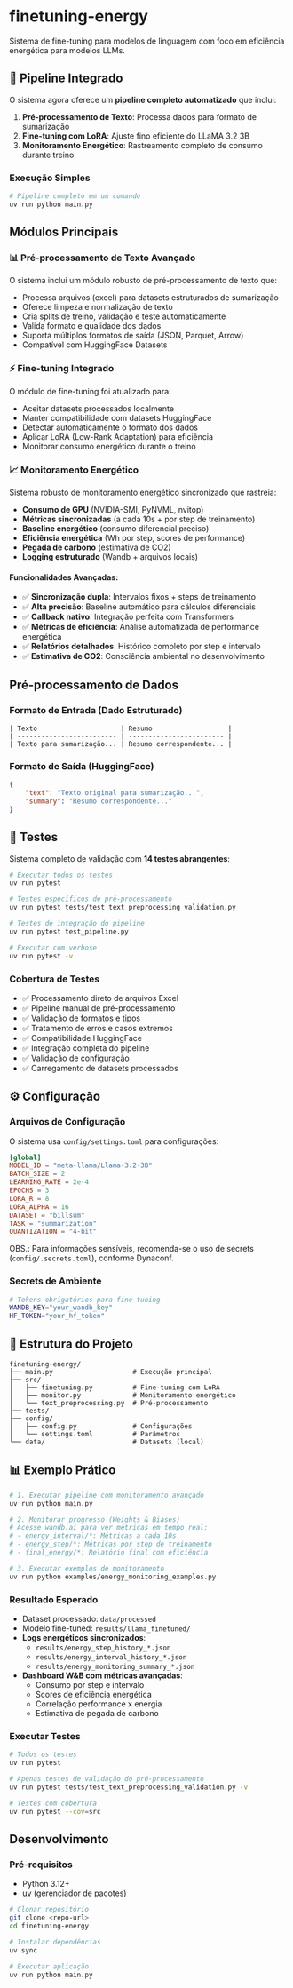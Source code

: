 # finetuning-energy

Sistema de fine-tuning para modelos de linguagem com foco em eficiência energética para modelos LLMs.

## 🚀 Pipeline Integrado

O sistema agora oferece um **pipeline completo automatizado** que inclui:

1. **Pré-processamento de Texto**: Processa dados para formato de sumarização
2. **Fine-tuning com LoRA**: Ajuste fino eficiente do LLaMA 3.2 3B
3. **Monitoramento Energético**: Rastreamento completo de consumo durante treino

### Execução Simples

```bash
# Pipeline completo em um comando
uv run python main.py
```

## Módulos Principais

### 📊 Pré-processamento de Texto Avançado

O sistema inclui um módulo robusto de pré-processamento de texto que:

- Processa arquivos (excel) para datasets estruturados de sumarização
- Oferece limpeza e normalização de texto
- Cria splits de treino, validação e teste automaticamente
- Valida formato e qualidade dos dados
- Suporta múltiplos formatos de saída (JSON, Parquet, Arrow)
- Compatível com HuggingFace Datasets

### ⚡ Fine-tuning Integrado

O módulo de fine-tuning foi atualizado para:

- Aceitar datasets processados localmente
- Manter compatibilidade com datasets HuggingFace
- Detectar automaticamente o formato dos dados
- Aplicar LoRA (Low-Rank Adaptation) para eficiência
- Monitorar consumo energético durante o treino

### 📈 Monitoramento Energético

Sistema robusto de monitoramento energético sincronizado que rastreia:

- **Consumo de GPU** (NVIDIA-SMI, PyNVML, nvitop)
- **Métricas sincronizadas** (a cada 10s + por step de treinamento)
- **Baseline energético** (consumo diferencial preciso)
- **Eficiência energética** (Wh por step, scores de performance)
- **Pegada de carbono** (estimativa de CO2)
- **Logging estruturado** (Wandb + arquivos locais)

#### Funcionalidades Avançadas:
- ✅ **Sincronização dupla**: Intervalos fixos + steps de treinamento
- ✅ **Alta precisão**: Baseline automático para cálculos diferenciais  
- ✅ **Callback nativo**: Integração perfeita com Transformers
- ✅ **Métricas de eficiência**: Análise automatizada de performance energética
- ✅ **Relatórios detalhados**: Histórico completo por step e intervalo
- ✅ **Estimativa de CO2**: Consciência ambiental no desenvolvimento


## Pré-processamento de Dados

### Formato de Entrada (Dado Estruturado)
```
| Texto                     | Resumo                   |
| ------------------------- | ------------------------ |
| Texto para sumarização... | Resumo correspondente... |
```

### Formato de Saída (HuggingFace)
```json
{
    "text": "Texto original para sumarização...",
    "summary": "Resumo correspondente..."
}
```

## 🧪 Testes

Sistema completo de validação com **14 testes abrangentes**:

```bash
# Executar todos os testes
uv run pytest

# Testes específicos de pré-processamento
uv run pytest tests/test_text_preprocessing_validation.py

# Testes de integração do pipeline
uv run pytest test_pipeline.py

# Executar com verbose
uv run pytest -v
```

### Cobertura de Testes

- ✅ Processamento direto de arquivos Excel
- ✅ Pipeline manual de pré-processamento
- ✅ Validação de formatos e tipos
- ✅ Tratamento de erros e casos extremos
- ✅ Compatibilidade HuggingFace
- ✅ Integração completa do pipeline
- ✅ Validação de configuração
- ✅ Carregamento de datasets processados

## ⚙️ Configuração

### Arquivos de Configuração

O sistema usa `config/settings.toml` para configurações:

```toml
[global]
MODEL_ID = "meta-llama/Llama-3.2-3B"
BATCH_SIZE = 2
LEARNING_RATE = 2e-4
EPOCHS = 3
LORA_R = 8
LORA_ALPHA = 16
DATASET = "billsum"
TASK = "summarization"
QUANTIZATION = "4-bit"
```
OBS.: Para informações sensíveis, recomenda-se o uso de secrets  (`config/.secrets.toml`), conforme Dynaconf.

### Secrets de Ambiente

```bash
# Tokens obrigatórios para fine-tuning
WANDB_KEY="your_wandb_key"
HF_TOKEN="your_hf_token"
```

## 📂 Estrutura do Projeto

```
finetuning-energy/
├── main.py                    # Execução principal
├── src/
│   ├── finetuning.py          # Fine-tuning com LoRA
│   ├── monitor.py             # Monitoramento energético
│   └── text_preprocessing.py  # Pré-processamento
├── tests/
├── config/
│   ├── config.py              # Configurações
│   └── settings.toml          # Parâmetros
└── data/                      # Datasets (local)
```

## 📊 Exemplo Prático

```bash
# 1. Executar pipeline com monitoramento avançado
uv run python main.py

# 2. Monitorar progresso (Weights & Biases)
# Acesse wandb.ai para ver métricas em tempo real:
# - energy_interval/*: Métricas a cada 10s
# - energy_step/*: Métricas por step de treinamento
# - final_energy/*: Relatório final com eficiência

# 3. Executar exemplos de monitoramento
uv run python examples/energy_monitoring_examples.py
```

### Resultado Esperado
- Dataset processado: `data/processed`
- Modelo fine-tuned: `results/llama_finetuned/`
- **Logs energéticos sincronizados**: 
  - `results/energy_step_history_*.json`
  - `results/energy_interval_history_*.json`
  - `results/energy_monitoring_summary_*.json`
- **Dashboard W&B com métricas avançadas**:
  - Consumo por step e intervalo
  - Scores de eficiência energética
  - Correlação performance x energia
  - Estimativa de pegada de carbono

### Executar Testes

```bash
# Todos os testes
uv run pytest

# Apenas testes de validação do pré-processamento
uv run pytest tests/test_text_preprocessing_validation.py -v

# Testes com cobertura
uv run pytest --cov=src
```

## Desenvolvimento

### Pré-requisitos

- Python 3.12+
- [uv](https://docs.astral.sh/uv/getting-started/installation/) (gerenciador de pacotes)


```bash
# Clonar repositório
git clone <repo-url>
cd finetuning-energy

# Instalar dependências
uv sync

# Executar aplicação
uv run python main.py